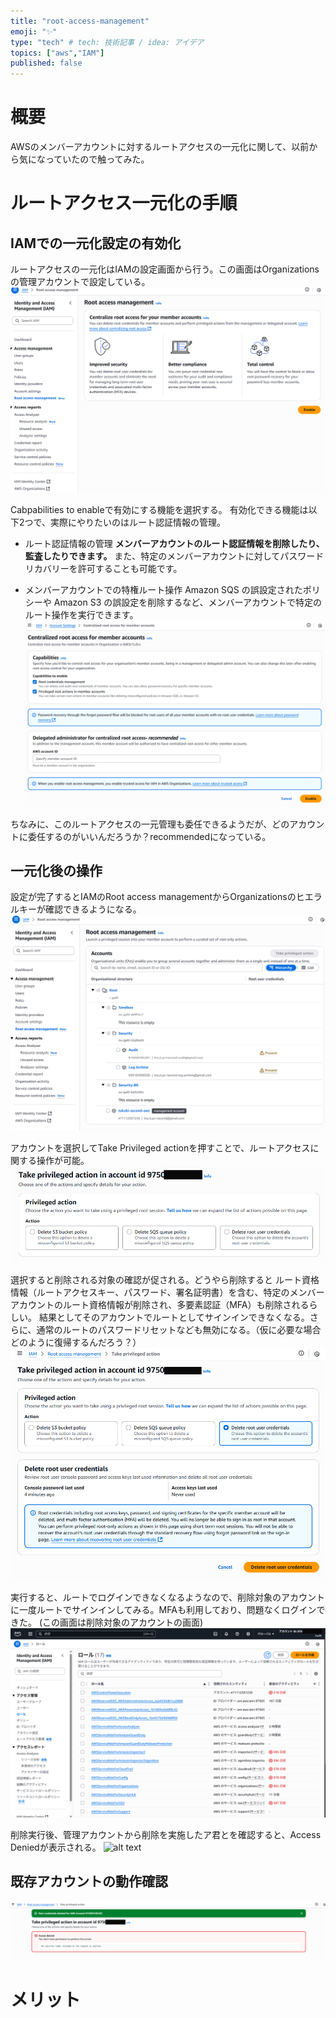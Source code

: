 ```yaml
---
title: "root-access-management"
emoji: "✨"
type: "tech" # tech: 技術記事 / idea: アイデア
topics: ["aws","IAM"]
published: false
---
```


# 概要
AWSのメンバーアカウントに対するルートアクセスの一元化に関して、以前から気になっていたので触ってみた。

# ルートアクセス一元化の手順
## IAMでの一元化設定の有効化
ルートアクセスの一元化はIAMの設定画面から行う。この画面はOrganizationsの管理アカウントで設定している。
![alt text](/images/articles/root-access-management/iam-enable.png)

Cabpabilities to enableで有効にする機能を選択する。
有効化できる機能は以下2つで、実際にやりたいのはルート認証情報の管理。

- ルート認証情報の管理
  **メンバーアカウントのルート認証情報を削除したり、監査したりできます。** また、特定のメンバーアカウントに対してパスワードリカバリーを許可することも可能です。

- メンバーアカウントでの特権ルート操作
  Amazon SQS の誤設定されたポリシーや Amazon S3 の誤設定を削除するなど、メンバーアカウントで特定のルート操作を実行できます。
![alt text](/images/articles/root-access-management/iam-setting.png)

ちなみに、このルートアクセスの一元管理も委任できるようだが、どのアカウントに委任するのがいいんだろうか？recommendedになっている。

## 一元化後の操作
設定が完了するとIAMのRoot access managementからOrganizationsのヒエラルキーが確認できるようになる。
![alt text](/images/articles/root-access-management/iam-after-setting.png)

アカウントを選択してTake Privileged actionを押すことで、ルートアクセスに関する操作が可能。
![alt text](/images/articles/root-access-management/take-privileged-action.png)

選択すると削除される対象の確認が促される。どうやら削除すると
ルート資格情報（ルートアクセスキー、パスワード、署名証明書）を含む、特定のメンバーアカウントのルート資格情報が削除され、多要素認証（MFA）も削除されるらしい。
結果としてそのアカウントでルートとしてサインインできなくなる。さらに、通常のルートのパスワードリセットなども無効になる。（仮に必要な場合どのように復帰するんだろう？）
![alt text](/images/articles/root-access-management/delete-root-user-credentials.png)

実行すると、ルートでログインできなくなるようなので、削除対象のアカウントに一度ルートでサインインしてみる。MFAも利用しており、問題なくログインできた。
(この画面は削除対象のアカウントの画面)
![alt text](/images/articles/root-access-management/login-before.png)

削除実行後、管理アカウントから削除を実施したア君とを確認すると、Access Deniedが表示される。
![alt text](image.png)
## 既存アカウントの動作確認

![alt text](/images/articles/root-access-management/Denied.png)

# メリット
